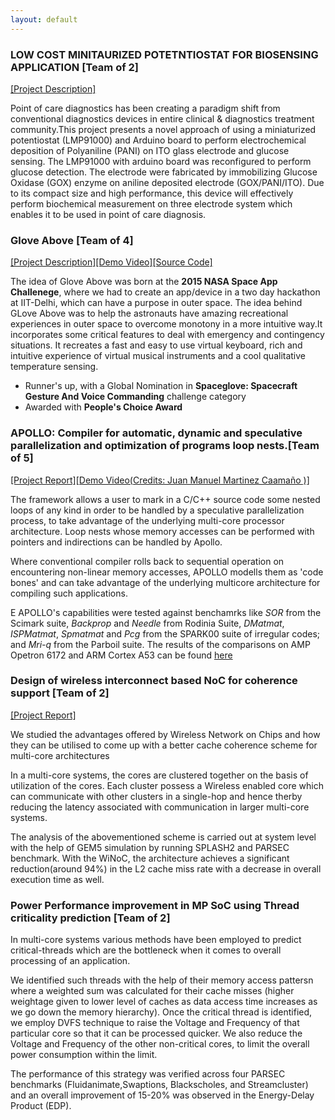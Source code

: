 ```yaml
---
layout: default
---
```

### LOW COST MINITAURIZED POTETNTIOSTAT FOR BIOSENSING APPLICATION [Team of 2]
[[Project Description]](https://drive.google.com/file/d/1Zxw2_E28U1UboIZTI2MpFVBjA3mDxrHl/view?usp=sharing)

Point of care diagnostics has been creating a paradigm shift from conventional diagnostics devices in entire clinical & diagnostics treatment community.This project presents a novel approach of using a miniaturized potentiostat (LMP91000) and Arduino board to perform electrochemical deposition of Polyaniline (PANI) on ITO glass electrode and glucose sensing. The LMP91000 with arduino board was reconfigured to perform glucose detection. The electrode were fabricated by immobilizing Glucose Oxidase (GOX) enzyme on aniline deposited electrode (GOX/PANI/ITO). Due to its compact size and high performance, this device will effectively perform biochemical measurement on three electrode system which enables it to be used in point of care diagnosis.

### Glove Above [Team of 4]
[[Project Description]](https://2015.spaceappschallenge.org/project/glove-above/?fbclid=IwAR0Q6IObI59ZDQJ3bfFnOE8MOkF9HhEdFOR4d5fk0GUT8-iCenKiyt2kVkQ)[[Demo Video]](https://www.youtube.com/watch?v=pYe77UhBgKg)[[Source Code]]( https://drive.google.com/folderview?id=0B500nQ5c0n5OfnZTZUZLNlExRl85V3ZjcllhUzdpNDFGUlZYanNJcy1kbTIyQUhpNXg0UVU&usp=sharing)

The idea of Glove Above was born at the **2015 NASA Space App Challenege**, where we had to create an app/device in a two day hackathon at IIT-Delhi, which can have a purpose in outer space. The idea behind GLove Above was to help the astronauts have amazing recreational experiences in outer space to overcome monotony in a more intuitive way.It incorporates some critical features to deal with emergency and contingency situations. It recreates a fast and easy to use virtual keyboard, rich and intuitive experience of virtual musical instruments and a cool qualitative temperature sensing. 

- Runner's up, with a Global Nomination in **Spaceglove: Spacecraft Gesture And Voice Commanding** challenge category
- Awarded with **People's Choice Award**

### APOLLO: Compiler for automatic, dynamic and speculative parallelization and optimization of programs loop nests.[Team of 5]
[[Project Report]](https://drive.google.com/file/d/1PmaGCU59ezDTOep1gzAhRcYv9vmlTMtK/view)[[Demo Video(Credits: Juan Manuel Martinez Caamaño
)]](https://www.youtube.com/watch?v=zaM8va1SPw0)

The framework allows a user to mark in a C/C++ source code some nested loops of any kind in order to be handled by a speculative parallelization process, to take advantage of the underlying multi-core processor architecture. Loop nests whose memory accesses can be performed with pointers and indirections can be handled by Apollo.

Where conventional compiler rolls back to sequential operation on encountering non-linear memory accesses, APOLLO modells them as 'code bones' and can take advantage of the underlying multicore architecture for compiling such applications.

E
APOLLO's capabilities were tested against benchamrks like _SOR_ from the Scimark suite, _Backprop_ and _Needle_ from Rodinia Suite, _DMatmat_, _ISPMatmat_, _Spmatmat_ and _Pcg_ from the SPARK00 suite of irregular codes; and _Mri-q_ from the Parboil suite. The results of the comparisons on AMP Opetron 6172 and ARM Cortex A53 can be found [here](http://apollo.gforge.inria.fr/framework)

### Design of wireless interconnect based NoC for coherence support [Team of 2] 
[[Project Report]](https://drive.google.com/file/d/1UP46DG59cAHP1_eUuapubJl7F6CIuHfp/view)

We studied the advantages offered by Wireless Network on Chips and how they can be utilised to come up with a better cache coherence scheme for multi-core architectures

In a multi-core systems, the cores are clustered together on the basis of utilization of the cores. Each cluster possess a Wireless enabled core which can communicate with other clusters in a single-hop and hence therby reducing the latency associated with communication in larger multi-core systems.

The analysis of the abovementioned scheme is carried out at system level with the help of GEM5 simulation by running SPLASH2 and PARSEC benchmark. With the WiNoC, the architecture achieves a significant reduction(around 94%) in the L2 cache miss rate with a decrease in overall execution time as well.

### Power Performance improvement in MP SoC using Thread criticality prediction [Team of 2]

In multi-core systems various methods have been employed to predict critical-threads which are the bottleneck when it comes to overall processing of an application. 

We identified such threads with the help of their memory access pattersn where a weighted sum was calculated for their cache misses (higher weightage given to lower level of caches as data access time increases as we go down the memory hierarchy). Once the critical thread is identified, we employ DVFS technique to raise the Voltage and Frequency of that particular core so that it can be processed quicker. We also reduce the Voltage and Frequency of the other non-critical cores, to limit the overall power consumption within the limit.

The performance of this strategy was verified across four PARSEC benchmarks (Fluidanimate,Swaptions, Blackscholes, and Streamcluster) and an overall improvement of 15-20% was observed in the Energy-Delay Product (EDP).
